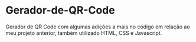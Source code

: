 # Gerador-de-QR-Code
Gerador de QR Code com algumas adições a mais no código em relação ao meu projeto anterior, também utilizado HTML, CSS e Javascript.
